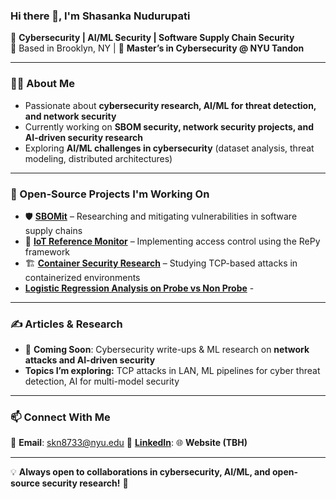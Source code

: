### Hi there 👋, I'm Shasanka Nudurupati 

🔐 **Cybersecurity | AI/ML Security | Software Supply Chain Security**  
📍 Based in Brooklyn, NY | 🏫 **Master’s in Cybersecurity @ NYU Tandon**  

---

### 🙋‍♂️ About Me  
- Passionate about **cybersecurity research, AI/ML for threat detection, and network security**  
- Currently working on **SBOM security, network security projects, and AI-driven security research**  
- Exploring **AI/ML challenges in cybersecurity** (dataset analysis, threat modeling, distributed architectures)  

---

### 🔭 Open-Source Projects I'm Working On  
- 🛡️ **[SBOMit](#https://github.com/SBOMit)** – Researching and mitigating vulnerabilities in software supply chains  
- 🔄 **[IoT Reference Monitor](#https://github.com/skn8733/IOT-Reference-Monitor-RePy-Framework-Implementation-and-Exploiting-Vulnerabilities)** – Implementing access control using the RePy framework  
- 🏗️ **[Container Security Research](#https://docs.google.com/document/d/18aF8_P5U5Q-7Hz_eLR0rl5UUbsGrsqWfaMuIIotb-8Q/edit?usp=sharing)** – Studying TCP-based attacks in containerized environments
- **[Logistic Regression Analysis on Probe vs Non Probe](#)** - 

---

### ✍️ Articles & Research  
- 📝 **Coming Soon**: Cybersecurity write-ups & ML research on **network attacks and AI-driven security**  
- **Topics I’m exploring:** TCP attacks in LAN, ML pipelines for cyber threat detection, AI for multi-model security  

---

### 📫 Connect With Me  
📧 **Email**: skn8733@nyu.edu
🔗 **[LinkedIn](#https://www.linkedin.com/in/shasanka-nudurupati/)**: 
🌐 **Website (TBH)**  

---

💡 **Always open to collaborations in cybersecurity, AI/ML, and open-source security research!** 🚀  

